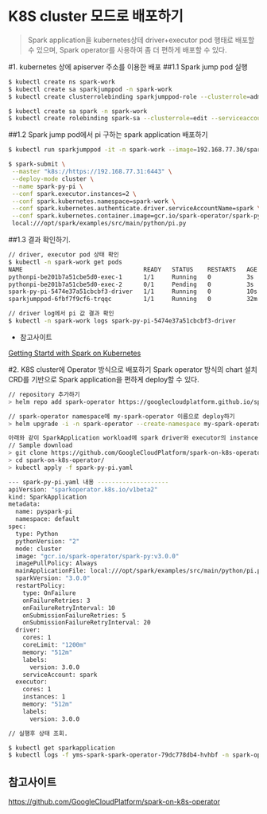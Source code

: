 # K8S cluster 모드로 배포하기

> Spark application을 kubernetes상테 driver+executor pod 행태로 배포할 수 있으며,
> Spark operator를 사용하여 좀 더 편하게 배포할 수 있다.

#1. kubernetes 상에 apiserver 주소를 이용한 배포 
##1.1 Spark jump pod 실행
```bash
$ kubectl create ns spark-work
$ kubectl create sa sparkjumppod -n spark-work
$ kubectl create clusterrolebinding sparkjumppod-role --clusterrole=admin --serviceaccount=spark-work:sparkjumppod --namespace=spark-work

$ kubectl create sa spark -n spark-work
$ kubectl create rolebinding spark-sa --clusterrole=edit --serviceaccount=spark-work:spark -n spark-work
```

##1.2 Spark jump pod에서 pi 구하는 spark application 배포하기
```bash
$ kubectl run sparkjumppod -it -n spark-work --image=192.168.77.30/spark/spark:3.1.2-debian-10-r17 --serviceaccount='sparkjumppod'

$ spark-submit \
 --master "k8s://https://192.168.77.31:6443" \
 --deploy-mode cluster \
 --name spark-py-pi \
 --conf spark.executor.instances=2 \
 --conf spark.kubernetes.namespace=spark-work \
 --conf spark.kubernetes.authenticate.driver.serviceAccountName=spark \
 --conf spark.kubernetes.container.image=gcr.io/spark-operator/spark-py:v3.0.0 \
 local:///opt/spark/examples/src/main/python/pi.py
```

##1.3 결과 확인하기.
```bash
// driver, executor pod 상태 확인 
$ kubectl -n spark-work get pods 
NAME                                  READY   STATUS    RESTARTS   AGE
pythonpi-be201b7a51cbe5d0-exec-1      1/1     Running   0          3s
pythonpi-be201b7a51cbe5d0-exec-2      0/1     Pending   0          3s
spark-py-pi-5474e37a51cbcbf3-driver   1/1     Running   0          10s
sparkjumppod-6fbf7f9cf6-trqqc         1/1     Running   0          32m

// driver log에서 pi 값 결과 확인 
$ kubectl -n spark-work logs spark-py-pi-5474e37a51cbcbf3-driver
```
 * 참고사이트

[Getting Startd with Spark on Kubernetes](blog.brainlounge.de/memoryleaks/getting-started-with-spark-on-kubernetes)

#2. K8S cluster에 Operator 방식으로 배포하기
Spark operator 방식의 chart 설치
CRD를 기반으로 Spark application을 편하게 deploy할 수 있다.

```bash
// repository 추가하기
> helm repo add spark-operator https://googlecloudplatform.github.io/spark-on-k8s-operator

// spark-operator namespace에 my-spark-operator 이름으로 deploy하기
> helm upgrade -i -n spark-operator --create-namespace my-spark-operator spark-operator/spark-operator 

아래와 같이 SparkApplication workload에 spark driver와 executor의 instance 개수, resource, image를 설정하여 deploy하면 된다.
// Sample download
> git clone https://github.com/GoogleCloudPlatform/spark-on-k8s-operator.git
> cd spark-on-k8s-operator/
> kubectl apply -f spark-py-pi.yaml

--- spark-py-pi.yaml 내용 --------------------
apiVersion: "sparkoperator.k8s.io/v1beta2"
kind: SparkApplication
metadata:
  name: pyspark-pi
  namespace: default
spec:
  type: Python
  pythonVersion: "2"
  mode: cluster
  image: "gcr.io/spark-operator/spark-py:v3.0.0"
  imagePullPolicy: Always
  mainApplicationFile: local:///opt/spark/examples/src/main/python/pi.py
  sparkVersion: "3.0.0"
  restartPolicy:
    type: OnFailure
    onFailureRetries: 3
    onFailureRetryInterval: 10
    onSubmissionFailureRetries: 5
    onSubmissionFailureRetryInterval: 20
  driver:
    cores: 1
    coreLimit: "1200m"
    memory: "512m"
    labels:
      version: 3.0.0
    serviceAccount: spark
  executor:
    cores: 1
    instances: 1
    memory: "512m"
    labels:
      version: 3.0.0

// 실행후 상태 조회.

$ kubectl get sparkapplication
$ kubectl logs -f yms-spark-spark-operator-79dc778db4-hvhbf -n spark-operator
```

## 참고사이트
https://github.com/GoogleCloudPlatform/spark-on-k8s-operator
